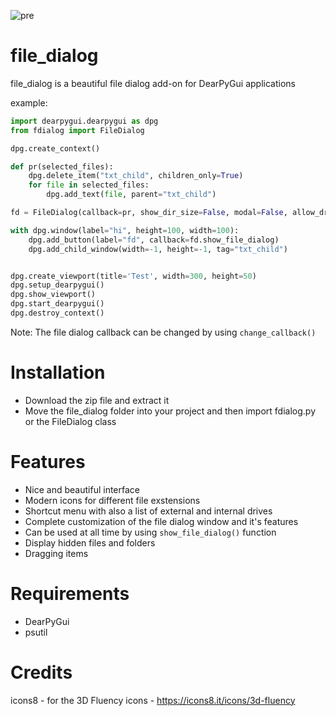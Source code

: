 ![pre](https://github.com/totallynotdrait/file_dialog/assets/108739871/9fa6e4b2-adb0-4000-98fe-1e5f7c273abe)

# file_dialog
file_dialog is a beautiful file dialog add-on for DearPyGui applications

example:
```python
import dearpygui.dearpygui as dpg
from fdialog import FileDialog

dpg.create_context()

def pr(selected_files):
    dpg.delete_item("txt_child", children_only=True)
    for file in selected_files:
        dpg.add_text(file, parent="txt_child")

fd = FileDialog(callback=pr, show_dir_size=False, modal=False, allow_drag=False, default_path="..")

with dpg.window(label="hi", height=100, width=100):
    dpg.add_button(label="fd", callback=fd.show_file_dialog)
    dpg.add_child_window(width=-1, height=-1, tag="txt_child")


dpg.create_viewport(title='Test', width=300, height=50)
dpg.setup_dearpygui()
dpg.show_viewport()
dpg.start_dearpygui()
dpg.destroy_context()
```
Note: The file dialog callback can be changed by using ```change_callback()```

# Installation
- Download the zip file and extract it
- Move the file_dialog folder into your project and then import fdialog.py or the FileDialog class

# Features
- Nice and beautiful interface
- Modern icons for different file exstensions
- Shortcut menu with also a list of external and internal drives
- Complete customization of the file dialog window and it's features
- Can be used at all time by using ```show_file_dialog()``` function
- Display hidden files and folders
- Dragging items

# Requirements
- DearPyGui
- psutil

# Credits
icons8 - for the 3D Fluency icons - https://icons8.it/icons/3d-fluency

